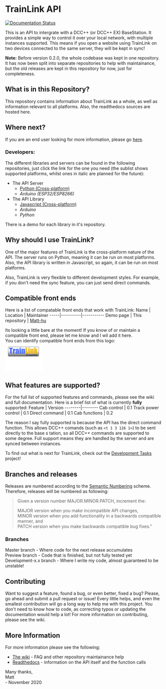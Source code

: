 # TrainLink API
[![Documentation Status](https://readthedocs.org/projects/trainlink-api/badge/?version=latest)](https://trainlink-api.readthedocs.io/en/latest/?badge=latest)

 
This is an API to intergrate with a DCC++ (or DCC++ EX) BaseStation. It provides a simple way to control it over your local network, with multiple instances supported. This means if you open a website using TrainLink on two devices connected to the same server, they will be kept in sync!

**Note:** Before version 0.2.0, the whole codebase was kept in one repository. It has now been split into separate repositories to help with maintainance, but the old releases are kept in this repository for now, just for completeness.

## What is in this Repository?
This repository contains information about TrainLink as a whole, as well as information relevant to all platforms. Also, the readthedocs sources are hosted here.

## Where next?
If you are an end user looking for more information, please go [here](https://trainlink-org.github.com/).

### Developers:
The different libraries and servers can be found in the following repositories, just click the link for the one you need (the sublist shows supported platforms, whilst ones in italic are planned for the future):

* The API Server
    * [Python (Cross-platform)](https://github.com/trainlink-org/python-server)
    * _Arduino (ESP32/ESP8266)_
* The API Library
    * [Javascript (Cross-platform)](https://github.com/trainlink-org/javascript-client)
    * _Arduino_
    * _Python_

There is a demo for each library in it's repository.

## Why should I use TrainLink?
One of the major features of TrainLink is the cross-platform nature of the API. The server runs on Python, meaning it can be run on most platforms. Also, the API library is written in Javascript, so again, it can be run on most platforms.

Also, TrainLink is very flexible to different development styles. For example, if you don't need the sync feature, you can just send direct commands.

## Compatible front ends
Here is a list of compatable front ends that work with TrainLink:
Name | Location | Maintainer
-----|----------|-----------
Demo page | This repository | [Matt-hu](https://github.com/matt-hu)  

Its looking a little bare at the moment! If you know of or maintain a compatible front end, please let me know and I wil add it here.  
You can identify compatible front ends from this logo:  
[![Trainlink compatible icon](https://github.com/matt-hu/trainlink-api/blob/master/Documentation/Images/compatible-icon-small.png)](https://matt-hu.github.io/trainlink-api)

## What features are supported?
For the full list of supported features and commands, please see the wiki and full documentation. Here is a brief list of what is currently __fully__ supported:
Feature | Version
--------|--------
Cab control | 0.1
Track power control | 0.1
Direct command | 0.1
Cab functions | 0.2

The reason I say fully supported is because the API has the direct command function. This allows DCC++ comands (such as `<t 1 3 126 1>`) to be sent directly to the base s tation, so all DCC++ commands are supported to some degree. Full support means they are handled by the server and are synced between instances.

To find out what is next for TrainLink, check out the [Development Tasks](https://github.com/matt-hu/trainlink-api/projects/1) project!

## Branches and releases
Releases are numbered according to the [Semantic Numbering](https://semver.org/) scheme. Therefore, releases will be numbered as following:

>Given a version number MAJOR.MINOR.PATCH, increment the:
>
>MAJOR version when you make incompatible API changes,  
MINOR version when you add functionality in a backwards compatible manner, and  
PATCH version when you make backwards compatible bug fixes."

### Branches
Master branch - Where code for the next release accumulates  
Preview branch - Code that is finished, but not fully tested yet  
Development-x.x branch - Where I write my code, almost guaranteed to be unstable!

## Contributing
Want to suggest a feature, found a bug, or even better, fixed a bug? Please, go ahead and submit a pull request or issue! Every little helps, and even the smallest contribution will go a long way to help me with this project. You don't need to know how to code, as correcting typos or updating the documentation would help a lot! For more information on contributing, please see the wiki.

## More Information
For more information please see the following:
* [The wiki](https://github.com/trainlink-org/trainlink-api/wiki) - FAQ and other repository maintainance help
* [Readthedocs](https://trainlink-api.readthedocs.io) - information on the API itself and the function calls

Many thanks,  
Matt  
\- November 2020
